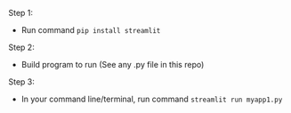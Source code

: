 

Step 1:

- Run command ```pip install streamlit```

Step 2: 
 
- Build program to run (See any .py file in this repo)

Step 3:

- In your command line/terminal, run command ```streamlit run myapp1.py```